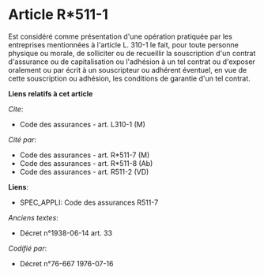 # Article R*511-1

Est considéré comme présentation d'une opération pratiquée par les entreprises mentionnées à l'article L. 310-1 le fait, pour
toute personne physique ou morale, de solliciter ou de recueillir la souscription d'un contrat d'assurance ou de
capitalisation ou l'adhésion à un tel contrat ou d'exposer oralement ou par écrit à un souscripteur ou adhérent éventuel, en
vue de cette souscription ou adhésion, les conditions de garantie d'un tel contrat.

**Liens relatifs à cet article**

_Cite_:

  - Code des assurances - art. L310-1 (M)

_Cité par_:

  - Code des assurances - art. R*511-7 (M)
  - Code des assurances - art. R*511-8 (Ab)
  - Code des assurances - art. R511-2 (VD)

**Liens**:

  - SPEC_APPLI: Code des assurances R511-7

_Anciens textes_:

  - Décret n°1938-06-14 art. 33

_Codifié par_:

  - Décret n°76-667 1976-07-16
